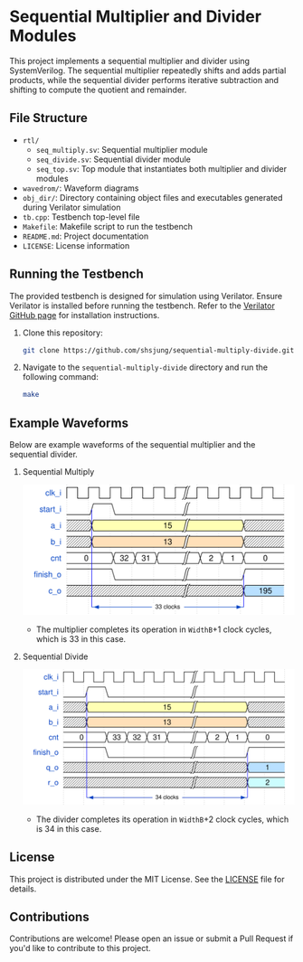 # Sequential Multiplier and Divider Modules

This project implements a sequential multiplier and divider using SystemVerilog. The sequential multiplier repeatedly shifts and adds partial products, while the sequential divider performs iterative subtraction and shifting to compute the quotient and remainder.

## File Structure

- `rtl/`
  - `seq_multiply.sv`: Sequential multiplier module
  - `seq_divide.sv`: Sequential divider module
  - `seq_top.sv`: Top module that instantiates both multiplier and divider modules
- `wavedrom/`: Waveform diagrams
- `obj_dir/`: Directory containing object files and executables generated during Verilator simulation
- `tb.cpp`: Testbench top-level file
- `Makefile`: Makefile script to run the testbench
- `README.md`: Project documentation
- `LICENSE`: License information

## Running the Testbench

The provided testbench is designed for simulation using Verilator. Ensure Verilator is installed before running the testbench. Refer to the [Verilator GitHub page](https://github.com/verilator/verilator) for installation instructions.

1. Clone this repository:

   ```bash
   git clone https://github.com/shsjung/sequential-multiply-divide.git
   ```

2. Navigate to the `sequential-multiply-divide` directory and run the following command:

   ```bash
   make
   ```

## Example Waveforms

Below are example waveforms of the sequential multiplier and the sequential divider.

1. Sequential Multiply

   ![Sequential Multiplier](/wavedrom/seq_multiplier.svg)

   - The multiplier completes its operation in `WidthB`+1 clock cycles, which is 33 in this case.

2. Sequential Divide

   ![Sequential Divider](/wavedrom/seq_divider.svg)

   - The divider completes its operation in `WidthB`+2 clock cycles, which is 34 in this case.

## License

This project is distributed under the MIT License. See the [LICENSE](./LICENSE) file for details.

## Contributions

Contributions are welcome! Please open an issue or submit a Pull Request if you'd like to contribute to this project.
